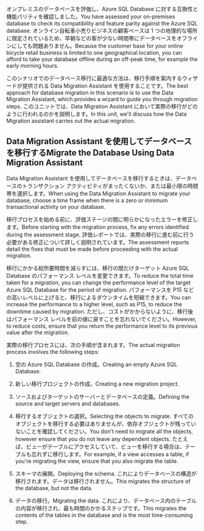 <span data-ttu-id="ab6de-101">オンプレミスのデータベースを評価し、Azure SQL Database に対する互換性と機能パリティを確認しました。</span><span class="sxs-lookup"><span data-stu-id="ab6de-101">You have assessed your on-premises database to check its compatibility and feature parity against the Azure SQL database.</span></span> <span data-ttu-id="ab6de-102">オンライン自転車小売りビジネスの顧客ベースは 1 つの地理的な場所に限定されているため、早朝などの客が少ない時間帯にデータベースをオフラインにしても問題ありません。</span><span class="sxs-lookup"><span data-stu-id="ab6de-102">Because the customer base for your online bicycle retail business is limited to one geographical location, you can afford to take your database offline during an off-peak time, for example the early morning hours.</span></span>

<span data-ttu-id="ab6de-103">このシナリオでのデータベース移行に最適な方法は、移行手順を案内するウィザードが提供される Data Migration Assistant を使用することです。</span><span class="sxs-lookup"><span data-stu-id="ab6de-103">The best approach for database migration in this scenario is to use the Data Migration Assistant, which provides a wizard to guide you through migration steps.</span></span> <span data-ttu-id="ab6de-104">このユニットでは、Data Migration Assistant において実際の移行がどのように行われるのかを説明します。</span><span class="sxs-lookup"><span data-stu-id="ab6de-104">In this unit, we'll discuss how the Data Migration assistant carries out the actual migration.</span></span>

## <a name="migrate-the-database-using-data-migration-assistant"></a><span data-ttu-id="ab6de-105">Data Migration Assistant を使用してデータベースを移行する</span><span class="sxs-lookup"><span data-stu-id="ab6de-105">Migrate the Database Using Data Migration Assistant</span></span>

<span data-ttu-id="ab6de-106">Data Migration Assistant を使用してデータベースを移行するときは、データベースのトランザクション アクティビティがまったくないか、または最小限の時間帯を選択します。</span><span class="sxs-lookup"><span data-stu-id="ab6de-106">When using the Data Migration Assistant to migrate your database, choose a time frame when there is a zero or minimum transactional activity on your database.</span></span>

<span data-ttu-id="ab6de-107">移行プロセスを始める前に、評価ステージの間に明らかになったエラーを修正します。</span><span class="sxs-lookup"><span data-stu-id="ab6de-107">Before starting with the migration process, fix any errors identified during the assessment stage.</span></span> <span data-ttu-id="ab6de-108">評価レポートでは、実際の移行に進む前に行う必要がある修正について詳しく説明されています。</span><span class="sxs-lookup"><span data-stu-id="ab6de-108">The assessment reports detail the fixes that must be made before proceeding with the actual migration.</span></span>

<span data-ttu-id="ab6de-109">移行にかかる総所要時間を減らすには、移行の間だけターゲット Azure SQL Database のパフォーマンス レベルを変更できます。</span><span class="sxs-lookup"><span data-stu-id="ab6de-109">To reduce the total time taken for a migration, you can change the performance level of the target Azure SQL Database for the period of migration.</span></span> <span data-ttu-id="ab6de-110">パフォーマンスを P15 などの高いレベルに上げると、移行によるダウンタイムを短縮できます。</span><span class="sxs-lookup"><span data-stu-id="ab6de-110">You can increase the performance to a higher level, such as P15, to reduce the downtime caused by migration.</span></span> <span data-ttu-id="ab6de-111">ただし、コストがかからないように、移行後はパフォーマンス レベルを前の値に戻すことを忘れないでください。</span><span class="sxs-lookup"><span data-stu-id="ab6de-111">However, to reduce costs, ensure that you return the performance level to its previous value after the migration.</span></span>

<span data-ttu-id="ab6de-112">実際の移行プロセスには、次の手順が含まれます。</span><span class="sxs-lookup"><span data-stu-id="ab6de-112">The actual migration process involves the following steps:</span></span>

1. <span data-ttu-id="ab6de-113">空の Azure SQL Database の作成。</span><span class="sxs-lookup"><span data-stu-id="ab6de-113">Creating an empty Azure SQL Database.</span></span>

1. <span data-ttu-id="ab6de-114">新しい移行プロジェクトの作成。</span><span class="sxs-lookup"><span data-stu-id="ab6de-114">Creating a new migration project.</span></span>

1. <span data-ttu-id="ab6de-115">ソースおよびターゲットのサーバーとデータベースの定義。</span><span class="sxs-lookup"><span data-stu-id="ab6de-115">Defining the source and target servers and databases.</span></span>

1. <span data-ttu-id="ab6de-116">移行するオブジェクトの選択。</span><span class="sxs-lookup"><span data-stu-id="ab6de-116">Selecting the objects to migrate.</span></span> <span data-ttu-id="ab6de-117">すべてのオブジェクトを移行する必要はありませんが、依存オブジェクトが残っていないことを確認してください。</span><span class="sxs-lookup"><span data-stu-id="ab6de-117">You don't need to migrate all the objects, however ensure that you do not leave any dependent objects.</span></span> <span data-ttu-id="ab6de-118">たとえば、ビューがテーブルにアクセスしていて、ビューを移行する場合は、テーブルも忘れずに移行します。</span><span class="sxs-lookup"><span data-stu-id="ab6de-118">For example, if a view accesses a table, if you're migrating the view, ensure that you also migrate the table.</span></span>

1. <span data-ttu-id="ab6de-119">スキーマの展開。</span><span class="sxs-lookup"><span data-stu-id="ab6de-119">Deploying the schema.</span></span> <span data-ttu-id="ab6de-120">これによりデータベースの構造が移行されます。データは移行されません。</span><span class="sxs-lookup"><span data-stu-id="ab6de-120">This migrates the structure of the database, but not the data.</span></span>

1. <span data-ttu-id="ab6de-121">データの移行。</span><span class="sxs-lookup"><span data-stu-id="ab6de-121">Migrating the data.</span></span> <span data-ttu-id="ab6de-122">これにより、データベース内のテーブルの内容が移行され、最も時間のかかるステップです。</span><span class="sxs-lookup"><span data-stu-id="ab6de-122">This migrates the contents of the tables in the database and is the most time-consuming step.</span></span>
